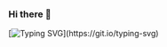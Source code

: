 ### Hi there 👋

[![Typing SVG](https://readme-typing-svg.demolab.com/?lines=My+name+is+Hamza;)](https://git.io/typing-svg)

<!--
**Hamza804-latif/Hamza804-latif** is a ✨ _special_ ✨ repository because its `README.md` (this file) appears on your GitHub profile.

Here are some ideas to get you started:

- 🔭 I’m currently working on ...
- 🌱 I’m currently learning ...
- 👯 I’m looking to collaborate on ...
- 🤔 I’m looking for help with ...
- 💬 Ask me about ...
- 📫 How to reach me: ...
- 😄 Pronouns: ...
- ⚡ Fun fact: ...
-->
